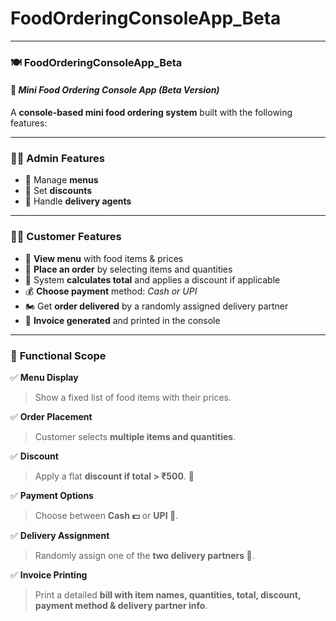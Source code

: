 # FoodOrderingConsoleApp_Beta


---

### 🍽️ **FoodOrderingConsoleApp\_Beta**

#### 🎉 *Mini Food Ordering Console App (Beta Version)*

A **console-based mini food ordering system** built with the following features:

---

### 👩‍💼 **Admin Features**

* 🧾 Manage **menus**
* 💸 Set **discounts**
* 🚚 Handle **delivery agents**

---

### 👩‍🍳 **Customer Features**

* 📜 **View menu** with food items & prices
* 🛒 **Place an order** by selecting items and quantities
* 🧮 System **calculates total** and applies a discount if applicable
* 💰 **Choose payment** method: *Cash or UPI*
* 🏍️ Get **order delivered** by a randomly assigned delivery partner
* 🧾 **Invoice generated** and printed in the console

---

### 📌 **Functional Scope**

✅ **Menu Display**

> Show a fixed list of food items with their prices.

✅ **Order Placement**

> Customer selects **multiple items and quantities**.

✅ **Discount**

> Apply a flat **discount if total > ₹500**. 🤑

✅ **Payment Options**

> Choose between **Cash 💵** or **UPI 📱**.

✅ **Delivery Assignment**

> Randomly assign one of the **two delivery partners 🚚**.

✅ **Invoice Printing**

> Print a detailed **bill with item names, quantities, total, discount, payment method & delivery partner info**.


